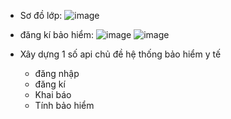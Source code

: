 - Sơ đồ lớp:
  ![image](https://github.com/vantuan2905/BHYT/assets/99082087/7b1deed6-99c5-4001-af5a-e4ec9a35d88e)

- đăng kí bảo hiểm:
![image](https://github.com/vantuan2905/BHYT/assets/99082087/6c949dcb-34a7-4ed9-b199-fc313a939baa)
![image](https://github.com/vantuan2905/BHYT/assets/99082087/072549b2-d45e-4d82-ab4c-71706c286954)
- Xây dựng 1 số api chủ đề hệ thống bảo hiểm y tế
  + đăng nhập
  + đăng kí
  + Khai báo
  + Tính bảo hiểm

